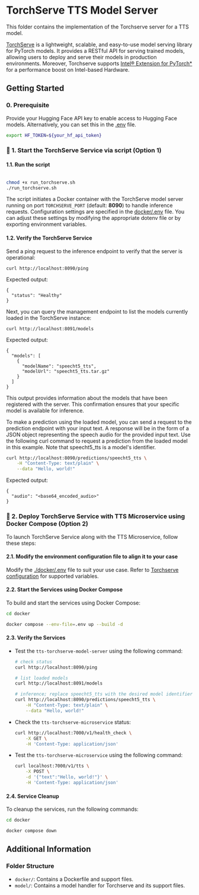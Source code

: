 # TorchServe TTS Model Server

This folder contains the implementation of the Torchserve server for a TTS model.

[TorchServe](https://pytorch.org/serve/) is a lightweight, scalable, and easy-to-use model serving library for PyTorch models. It provides a RESTful API for serving trained models, allowing users to deploy and serve their models in production environments. Moreover, Torchserve supports [Intel® Extension for PyTorch*](https://github.com/intel/intel-extension-for-pytorch) for a performance boost on Intel-based Hardware.

## Getting Started

### 0. Prerequisite
Provide your Hugging Face API key to enable access to Hugging Face models. Alternatively, you can set this in the [.env](docker/.env) file.

```bash
export HF_TOKEN=${your_hf_api_token}
```

### 🚀 1. Start the TorchServe Service via script (Option 1)

#### 1.1. Run the script

```bash

chmod +x run_torchserve.sh
./run_torchserve.sh
```

The script initiates a Docker container with the TorchServe model server running on port `TORCHSERVE_PORT` (default: **8090**) to handle inference requests. Configuration settings are specified in the [docker/.env](docker/.env) file. You can adjust these settings by modifying the appropriate dotenv file or by exporting environment variables.

#### 1.2. Verify the TorchServe Service

Send a ping request to the inference endpoint to verify that the server is operational:
```
curl http://localhost:8090/ping
```

Expected output:
```
{
  "status": "Healthy"
}
```

Next, you can query the management endpoint to list the models currently loaded in the TorchServe instance:

```
curl http://localhost:8091/models
```

Expected output:
```
{
  "models": [
    {
      "modelName": "speecht5_tts",
      "modelUrl": "speecht5_tts.tar.gz"
    }
  ]
}
```

This output provides information about the models that have been registered with the server. This confirmation ensures that your specific model is available for inference.

To make a prediction using the loaded model, you can send a request to the prediction endpoint with your input text. A response will be in the form of a JSON object representing the speech audio for the provided input text. Use the following curl command to request a prediction from the loaded model in this example. Note that speecht5_tts is a model's identifier.

```bash
curl http://localhost:8090/predictions/speecht5_tts \
    -H "Content-Type: text/plain" \
    --data "Hello, world!"
```
Expected output:

```
{
  "audio": "<base64_encoded_audio>"
}
```

### 🚀 2. Deploy TorchServe Service with TTS Microservice using Docker Compose (Option 2)

To launch TorchServe Service along with the TTS Microservice, follow these steps:


#### 2.1. Modify the environment configuration file to align it to your case

Modify the [./docker/.env](./docker/.env) file to suit your use case. Refer to [Torchserve configuration](https://pytorch.org/serve/configuration.html) for supported variables.

#### 2.2. Start the Services using Docker Compose

To build and start the services using Docker Compose:

```bash
cd docker

docker compose --env-file=.env up --build -d
```

#### 2.3. Verify the Services

- Test the `tts-torchserve-model-server` using the following command:
    ```bash
    # check status
    curl http://localhost:8090/ping

    # list loaded models
    curl http://localhost:8091/models

    # inference; replace speecht5_tts with the desired model identifier from the loaded models
    curl http://localhost:8090/predictions/speecht5_tts \
        -H "Content-Type: text/plain" \
        --data "Hello, world!"
    ```

- Check the `tts-torchserve-microservice` status:
    ```bash
    curl http://localhost:7000/v1/health_check \
        -X GET \
        -H 'Content-Type: application/json'
    ```

- Test the `tts-torchserve-microservice` using the following command:
    ```bash
    curl localhost:7000/v1/tts \
        -X POST \
        -d '{"text":"Hello, world!"}' \
        -H 'Content-Type: application/json'
    ```


#### 2.4. Service Cleanup

To cleanup the services, run the following commands:

```bash
cd docker

docker compose down
```


## Additional Information
### Folder Structure

- `docker/`: Contains a Dockerfile and support files.
- `model/`: Contains a model handler for Torchserve and its support files.
